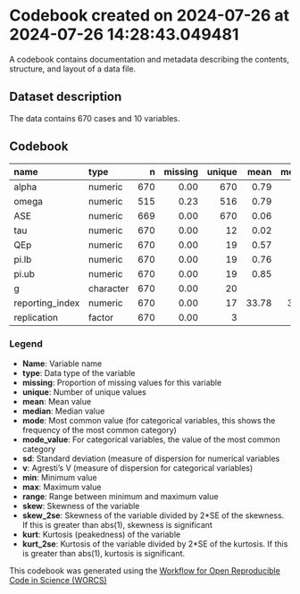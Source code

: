 Codebook created on 2024-07-26 at 2024-07-26 14:28:43.049481
================

A codebook contains documentation and metadata describing the contents,
structure, and layout of a data file.

## Dataset description

The data contains 670 cases and 10 variables.

## Codebook

| name            | type      |   n | missing | unique |  mean | median |   mode | mode_value |    sd |    v |   min |   max | range |  skew | skew_2se |  kurt | kurt_2se |
|:----------------|:----------|----:|--------:|-------:|------:|-------:|-------:|:-----------|------:|-----:|------:|------:|------:|------:|---------:|------:|---------:|
| alpha           | numeric   | 670 |    0.00 |    670 |  0.79 |   0.84 |   0.84 |            |  0.17 |      | -0.55 |  0.97 |  1.52 | -2.67 |   -14.11 | 10.40 |    27.58 |
| omega           | numeric   | 515 |    0.23 |    516 |  0.79 |   0.84 |   0.84 |            |  0.16 |      |  0.00 |  0.97 |  0.97 | -2.36 |   -10.95 |  6.74 |    15.69 |
| ASE             | numeric   | 669 |    0.00 |    670 |  0.06 |   0.05 |   0.05 |            |  0.05 |      |  0.01 |  0.54 |  0.53 |  3.92 |    20.72 | 29.84 |    79.06 |
| tau             | numeric   | 670 |    0.00 |     12 |  0.02 |   0.00 |   0.00 |            |  0.03 |      |  0.00 |  0.11 |  0.11 |  1.59 |     8.41 |  2.14 |     5.66 |
| QEp             | numeric   | 670 |    0.00 |     19 |  0.57 |   0.81 |   0.81 |            |  0.42 |      |  0.00 |  1.00 |  1.00 | -0.38 |    -2.00 | -1.61 |    -4.26 |
| pi.lb           | numeric   | 670 |    0.00 |     19 |  0.76 |   0.84 |   0.84 |            |  0.19 |      | -0.01 |  0.94 |  0.96 | -2.39 |   -12.67 |  6.39 |    16.95 |
| pi.ub           | numeric   | 670 |    0.00 |     19 |  0.85 |   0.87 |   0.87 |            |  0.10 |      |  0.43 |  0.96 |  0.53 | -2.53 |   -13.38 |  8.00 |    21.21 |
| g               | character | 670 |    0.00 |     20 |       |        |  74.00 | 5          |       | 0.92 |       |       |       |       |          |       |          |
| reporting_index | numeric   | 670 |    0.00 |     17 | 33.78 |  31.00 |  31.00 |            | 15.52 |      | 10.00 | 76.00 | 66.00 |  0.42 |     2.22 | -0.15 |    -0.40 |
| replication     | factor    | 670 |    0.00 |      3 |       |        | 489.00 | No         |       | 0.39 |       |       |       |       |          |       |          |

### Legend

- **Name**: Variable name
- **type**: Data type of the variable
- **missing**: Proportion of missing values for this variable
- **unique**: Number of unique values
- **mean**: Mean value
- **median**: Median value
- **mode**: Most common value (for categorical variables, this shows the
  frequency of the most common category)
- **mode_value**: For categorical variables, the value of the most
  common category
- **sd**: Standard deviation (measure of dispersion for numerical
  variables
- **v**: Agresti’s V (measure of dispersion for categorical variables)
- **min**: Minimum value
- **max**: Maximum value
- **range**: Range between minimum and maximum value
- **skew**: Skewness of the variable
- **skew_2se**: Skewness of the variable divided by 2\*SE of the
  skewness. If this is greater than abs(1), skewness is significant
- **kurt**: Kurtosis (peakedness) of the variable
- **kurt_2se**: Kurtosis of the variable divided by 2\*SE of the
  kurtosis. If this is greater than abs(1), kurtosis is significant.

This codebook was generated using the [Workflow for Open Reproducible
Code in Science (WORCS)](https://osf.io/zcvbs/)
